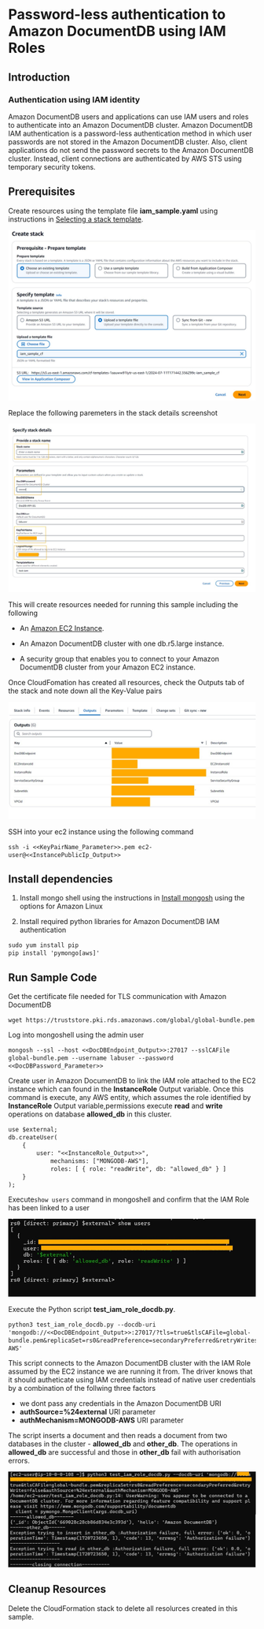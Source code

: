 # Password-less  authentication to Amazon DocumentDB using IAM Roles

## Introduction

### Authentication using IAM identity

Amazon DocumentDB users and applications can use IAM users and roles to authenticate into an Amazon DocumentDB cluster. Amazon DocumentDB IAM authentication is a password-less authentication method in which user passwords are not stored in the Amazon DocumentDB cluster. Also, client applications do not send the password secrets to the Amazon DocumentDB cluster. Instead, client connections are authenticated by AWS STS using temporary security tokens. 

## Prerequisites

Create resources using the template file **iam_sample.yaml** using instructions in [Selecting a stack template](https://docs.aws.amazon.com/AWSCloudFormation/latest/UserGuide/cfn-using-console-create-stack-template.html). 

![iam_upload_template_file](files/iam_upload_template_file.jpg)

Replace the following paremeters in the stack details screenshot

![iam_stack_details_params](files/iam_stack_details_params.jpg)

This will create resources needed for running this sample  including the following
    
* An [Amazon EC2 Instance](https://aws.amazon.com/pm/ec2/).

* An Amazon DocumentDB cluster with one db.r5.large instance.

* A security group that enables you to connect to your Amazon DocumentDB cluster from your Amazon EC2 instance. 

Once CloudFomation has created all resources, check the Outputs tab of the stack and note down all the Key-Value pairs

![stack_output](files/stack_output.jpg)

SSH into your ec2 instance using the following command

```
ssh -i <<KeyPairName_Parameter>>.pem ec2-user@<<InstancePublicIp_Output>>

```


## Install dependencies

1. Install mongo shell using the instructions in [Install mongosh](https://www.mongodb.com/docs/mongodb-shell/install/) using the options for Amazon Linux

2. Install required python libraries for Amazon DocumentDB IAM authentication

```
sudo yum install pip
pip install 'pymongo[aws]'
```
## Run Sample Code

Get the certificate file needed for TLS communication with Amazon DocumentDB

```
wget https://truststore.pki.rds.amazonaws.com/global/global-bundle.pem
```

Log into mongoshell using the admin user

```
mongosh --ssl --host <<DocDBEndpoint_Output>>:27017 --sslCAFile global-bundle.pem --username labuser --password <<DocDBPassword_Parameter>> 
```
Create user in Amazon DocumentDB to link the IAM role attached to the EC2 instance which can found in the **InstanceRole** Output variable.
Once this command is execute, any AWS entity, which assumes the role identified by **InstanceRole** Output variable,permissions execute **read** and **write** operations on database **allowed_db** in this cluster.

```
use $external;
db.createUser(
    {
        user: "<<InstanceRole_Output>>",
            mechanisms: ["MONGODB-AWS"],
            roles: [ { role: "readWrite", db: "allowed_db" } ]
    }
);
```

Execute```show users``` command in mongoshell and confirm that the IAM Role has been linked to a user

![show_users](files/show_users.jpg)

Execute the Python script **test_iam_role_docdb.py**.  

```
python3 test_iam_role_docdb.py --docdb-uri 'mongodb://<<DocDBEndpoint_Output>>:27017/?tls=true&tlsCAFile=global-bundle.pem&replicaSet=rs0&readPreference=secondaryPreferred&retryWrites=false&authSource=%24external&authMechanism=MONGODB-AWS'
```

This script connects to the Amazon DocumentDB cluster with the IAM Role assumed by the EC2 instance we are running it from. The driver knows that it should autheticate using IAM credentials instead of native user credentials by a combination of the follwing three factors

* we dont pass any credentials in the Amazon DocumentDB URI
* **authSource=%24external** URI parameter
* **authMechanism=MONGODB-AWS** URI parameter

The script inserts a document and then reads a document from two databases in the cluster - **allowed_db** and **other_db**. The operations in **allowed_db** are successful and those in **other_db** fail with authorisation errors.

![script_output](files/script_output.jpg)


## Cleanup Resources

Delete the CloudFormation stack to delete all resolurces created in this sample.

